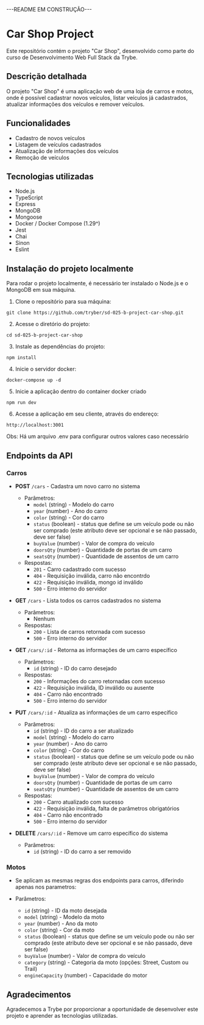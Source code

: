 ---README EM CONSTRUÇÃO---


# Car Shop Project

Este repositório contém o projeto "Car Shop", desenvolvido como parte do curso de Desenvolvimento Web Full Stack da Trybe.

## Descrição detalhada

O projeto "Car Shop" é uma aplicação web de uma loja de carros e motos, onde é possível cadastrar novos veículos, listar veículos já cadastrados, atualizar informações dos veículos e remover veículos.

## Funcionalidades

- Cadastro de novos veículos
- Listagem de veículos cadastrados
- Atualização de informações dos veículos
- Remoção de veículos


## Tecnologias utilizadas

- Node.js
- TypeScript
- Express
- MongoDB
- Mongoose
- Docker / Docker Compose (1.29^)
- Jest
- Chai
- Sinon
- Eslint

## Instalação do projeto localmente

Para rodar o projeto localmente, é necessário ter instalado o Node.js e o MongoDB em sua máquina.

1. Clone o repositório para sua máquina:
```
git clone https://github.com/tryber/sd-025-b-project-car-shop.git
```

2. Acesse o diretório do projeto:
```
cd sd-025-b-project-car-shop
```

3. Instale as dependências do projeto:
```
npm install
```

4. Inicie o servidor docker:
```
docker-compose up -d
```

5. Inicie a aplicação dentro do container docker criado
```
npm run dev
```

6. Acesse a aplicação em seu cliente, através do endereço:
```
http://localhost:3001
```

Obs: Há um arquivo .env para configurar outros valores caso necessário 

## Endpoints da API

### Carros

- **POST** `/cars` - Cadastra um novo carro no sistema
  - Parâmetros:
    - `model` (string) - Modelo do carro
    - `year` (number) - Ano do carro
    - `color` (string) - Cor do carro
    - `status` (boolean) - status que define se um veículo pode ou não ser comprado (este atributo deve ser opcional e se não passado, deve ser false)
    - `buyValue` (number) - Valor de compra do veículo
    - `doorsQty` (number) - Quantidade de portas de um carro
    - `seatsQty` (number) - Quantidade de assentos de um carro
  - Respostas:
    - `201` - Carro cadastrado com sucesso
    - `404` - Requisição inválida, carro não encontrdo
    - `422` - Requisição inválida, mongo id inválido
    - `500` - Erro interno do servidor

- **GET** `/cars` - Lista todos os carros cadastrados no sistema
  - Parâmetros:
    - Nenhum
  - Respostas:
    - `200` - Lista de carros retornada com sucesso
    - `500` - Erro interno do servidor

- **GET** `/cars/:id` - Retorna as informações de um carro específico
  - Parâmetros:
    - `id` (string) - ID do carro desejado
  - Respostas:
    - `200` - Informações do carro retornadas com sucesso
    - `422` - Requisição inválida, ID inválido ou ausente
    - `404` - Carro não encontrado
    - `500` - Erro interno do servidor

- **PUT** `/cars/:id` - Atualiza as informações de um carro específico
  - Parâmetros:
    - `id` (string) - ID do carro a ser atualizado
    - `model` (string) - Modelo do carro
    - `year` (number) - Ano do carro
    - `color` (string) - Cor do carro
    - `status` (boolean) - status que define se um veículo pode ou não ser comprado (este atributo deve ser opcional e se não passado, deve ser false)
    - `buyValue` (number) - Valor de compra do veículo
    - `doorsQty` (number) - Quantidade de portas de um carro
    - `seatsQty` (number) - Quantidade de assentos de um carro
  - Respostas:
    - `200` - Carro atualizado com sucesso
    - `422` - Requisição inválida, falta de parâmetros obrigatórios
    - `404` - Carro não encontrado
    - `500` - Erro interno do servidor

- **DELETE** `/cars/:id` - Remove um carro específico do sistema
  - Parâmetros:
    - `id` (string) - ID do carro a ser removido



### Motos

- Se aplicam as mesmas regras dos endpoints para carros, diferindo apenas nos parametros:

 - Parâmetros:
    - `id` (string) - ID da moto desejada
    - `model` (string) - Modelo da moto
    - `year` (number) - Ano da moto
    - `color` (string) - Cor da moto
    - `status` (boolean) - status que define se um veículo pode ou não ser comprado (este atributo deve ser opcional e se não passado, deve ser false)
    - `buyValue` (number) - Valor de compra do veículo
    - `category` (string) - Categoria da moto (opções: Street, Custom ou Trail)
    - `engineCapacity` (number) - Capacidade do motor
 

## Agradecimentos

Agradecemos a Trybe por proporcionar a oportunidade de desenvolver este projeto e aprender as tecnologias utilizadas.
